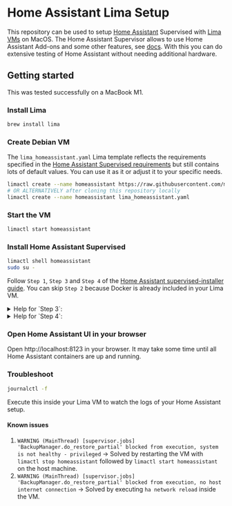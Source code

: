 # Home Assistant Lima Setup

This repository can be used to setup [Home Assistant](https://github.com/home-assistant) Supervised with [Lima VMs](https://github.com/lima-vm/lima) on MacOS.
The Home Assistant Supervisor allows to use Home Assistant Add-ons and some other features, see [docs](https://www.home-assistant.io/installation/#advanced-installation-methods). With this you can do extensive testing of Home Assistant without needing additional hardware.

## Getting started

This was tested successfully on a MacBook M1.

### Install Lima
```sh
brew install lima
```

### Create Debian VM
The `lima_homeassistant.yaml` Lima template reflects the requirements specified in the [Home Assistant Supervised requirements](https://github.com/home-assistant/architecture/blob/master/adr/0014-home-assistant-supervised.md#supported-operating-system-system-dependencies-and-versions) but still contains lots of default values.
You can use it as it or adjust it to your specific needs. 
```sh
limactl create --name homeassistant https://raw.githubusercontent.com/maxarndt/homeassistant-lima/main/lima_homeassistant.yaml
# OR ALTERNATIVELY after cloning this repository locally
limactl create --name homeassistant lima_homeassistant.yaml
```

### Start the VM
```sh
limactl start homeassistant
```

### Install Home Assistant Supervised
```sh
limactl shell homeassistant
sudo su -
```

Follow `Step 1`, `Step 3` and `Step 4` of the [Home Assistant supervised-installer guide](https://github.com/home-assistant/supervised-installer?tab=readme-ov-file#installation). You can skip `Step 2` because Docker is already included in your Lima VM.


<details>
  <summary>Help for `Step 3`:</summary>
  At the time of writing these docs the latest version was `1.6.0`:

  ```sh
  cd /tmp
  wget https://github.com/home-assistant/os-agent/releases/download/1.6.0/os-agent_1.6.0_linux_aarch64.deb
  dpkg -i os-agent_1.6.0_linux_aarch64.deb
  ```
</details>

<details>
  <summary>Help for `Step 4`:</summary>
  Select `qemuarm-64` if the configuration UI appears in your terminal.
</details>

### Open Home Assistant UI in your browser
Open http://localhost:8123 in your browser.
It may take some time until all Home Assistant containers are up and running.

### Troubleshoot
```sh
journalctl -f
```
Execute this inside your Lima VM to watch the logs of your Home Assistant setup.

#### Known issues
1. `WARNING (MainThread) [supervisor.jobs] 'BackupManager.do_restore_partial' blocked from execution, system is not healthy - privileged` -> Solved by restarting the VM with `limactl stop homeassistant` followed by `limactl start homeassistant` on the host machine.
2. `WARNING (MainThread) [supervisor.jobs] 'BackupManager.do_restore_partial' blocked from execution, no host internet connection` -> Solved by executing `ha network reload` inside the VM.
